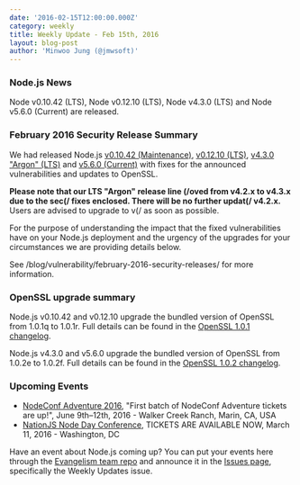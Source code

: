 ```yaml
---
date: '2016-02-15T12:00:00.000Z'
category: weekly
title: Weekly Update - Feb 15th, 2016
layout: blog-post
author: 'Minwoo Jung (@jmwsoft)'
---
```


### Node.js News

Node v0.10.42 (LTS), Node v0.12.10 (LTS), Node v4.3.0 (LTS) and Node v5.6.0 (Current) are released.

### February 2016 Security Release Summary

We had released Node.js [v0.10.42 (Maintenance)](/blog/release/v0.10.42/), [v0.12.10 (LTS)](/blog/release/v0.12.10/), [v4.3.0 "Argon" (LTS)](/blog/release/v4.3.0/) and [v5.6.0 (Current)](/blog/release/v5.6.0/) with fixes for the announced vulnerabilities and updates to OpenSSL.

**Please note that our LTS "Argon" release line (/oved from v4.2.x to v4.3.x due to the sec(/ fixes enclosed. There will be no further updat(/ v4.2.x.** Users are advised to upgrade to v(/ as soon as possible.

For the purpose of understanding the impact that the fixed vulnerabilities
have on your Node.js deployment and the urgency of the upgrades for your
circumstances we are providing details below.

See /blog/vulnerability/february-2016-security-releases/ for more information.

### OpenSSL upgrade summary

Node.js v0.10.42 and v0.12.10 upgrade the bundled version of OpenSSL from 1.0.1q to 1.0.1r. Full details can be found in the [OpenSSL 1.0.1 changelog](https://www.openssl.org/news/cl101.txt).

Node.js v4.3.0 and v5.6.0 upgrade the bundled version of OpenSSL from 1.0.2e to 1.0.2f. Full details can be found in the [OpenSSL 1.0.2 changelog](https://www.openssl.org/news/cl102.txt).

### Upcoming Events

- [NodeConf Adventure 2016](https://ti.to/nodeconf/adventure-2016), "First batch of NodeConf Adventure tickets are up!", June 9th–12th, 2016 - Walker Creek Ranch, Marin, CA, USA
- [NationJS Node Day Conference](http://nationjs.com/), TICKETS ARE AVAILABLE NOW, March 11, 2016 - Washington, DC

Have an event about Node.js coming up? You can put your events here through the [Evangelism team repo](https://github.com/nodejs/evangelism) and announce it in the [Issues page](https://github.com/nodejs/evangelism/issues), specifically the Weekly Updates issue.
